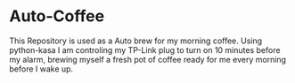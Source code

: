 # Auto-Coffee

This Repository is used as a Auto brew for my morning coffee. Using python-kasa I am controling my TP-Link plug to turn on 10 minutes before my alarm, brewing myself a fresh pot of coffee ready for me every morning before I wake up.
